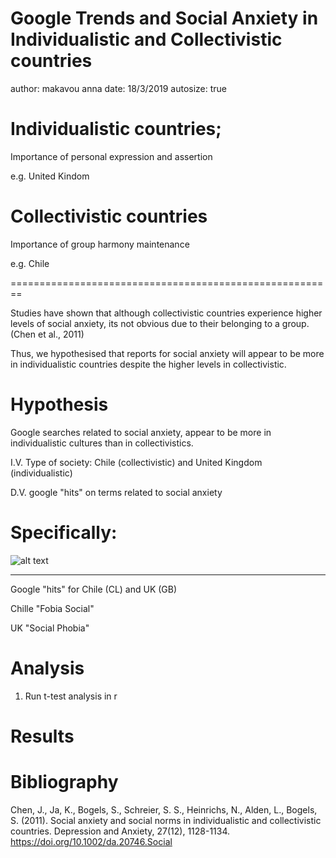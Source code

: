 Google Trends and Social Anxiety in Individualistic and Collectivistic countries
========================================================
author: makavou anna
date: 18/3/2019
autosize: true 

Individualistic countries; 
========================================================
Importance of personal expression and assertion

 e.g.  United Kindom 
 

Collectivistic countries
========================================================
 Importance of group harmony maintenance
 
 e.g. Chile 
 

========================================================

Studies have shown that although collectivistic countries experience higher levels of social anxiety, its not obvious due to their belonging to a group. (Chen et al., 2011)
 

Thus, we hypothesised that reports for social anxiety will appear to be more in individualistic countries despite the higher levels in collectivistic.

Hypothesis
========================================================
 
 Google searches related to social anxiety, appear to be more in individualistic cultures than in collectivistics.
 
I.V. Type of society: Chile (collectivistic)  and United Kingdom (individualistic) 

D.V. google "hits" on terms related to social anxiety

Specifically:
========================================================

 

![alt text](Rplot01.png)
***
Google "hits" for Chile (CL) and UK (GB)

 Chille "Fobia Social"
 
 UK "Social Phobia"
 
 

Analysis 
======================================================== 
1) Run t-test analysis in r
 

 Results
========================================================

Bibliography
========================================================

Chen, J., Ja, K., Bogels, S., Schreier, S. S., Heinrichs, N., Alden, L., Bogels, S. (2011). Social anxiety and social norms in individualistic and collectivistic countries. Depression and Anxiety, 27(12), 1128-1134. https://doi.org/10.1002/da.20746.Social

 
